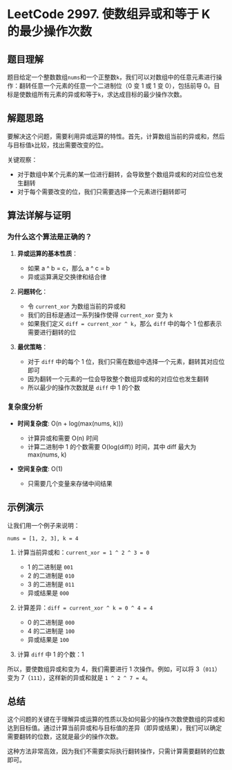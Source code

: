 # LeetCode 2997. 使数组异或和等于 K 的最少操作次数

## 题目理解

题目给定一个整数数组`nums`和一个正整数`k`，我们可以对数组中的任意元素进行操作：翻转任意一个元素的任意一个二进制位（0 变 1 或 1 变 0），包括前导 0。目标是使数组所有元素的异或和等于`k`，求达成目标的最少操作次数。

## 解题思路

要解决这个问题，需要利用异或运算的特性。首先，计算数组当前的异或和，然后与目标值`k`比较，找出需要改变的位。

关键观察：

- 对于数组中某个元素的某一位进行翻转，会导致整个数组异或和的对应位也发生翻转
- 对于每个需要改变的位，我们只需要选择一个元素进行翻转即可

## 算法详解与证明

### 为什么这个算法是正确的？

1. **异或运算的基本性质**：

   - 如果 a ^ b = c，那么 a ^ c = b
   - 异或运算满足交换律和结合律

2. **问题转化**：

   - 令 `current_xor` 为数组当前的异或和
   - 我们的目标是通过一系列操作使得 `current_xor` 变为 `k`
   - 如果我们定义 `diff = current_xor ^ k`，那么 `diff` 中的每个 1 位都表示需要进行翻转的位

3. **最优策略**：
   - 对于 `diff` 中的每个 1 位，我们只需在数组中选择一个元素，翻转其对应位即可
   - 因为翻转一个元素的一位会导致整个数组异或和的对应位也发生翻转
   - 所以最少的操作次数就是 `diff` 中 1 的个数

### 复杂度分析

- **时间复杂度**: O(n + log(max(nums, k)))

  - 计算异或和需要 O(n) 时间
  - 计算二进制中 1 的个数需要 O(log(diff)) 时间，其中 diff 最大为 max(nums, k)

- **空间复杂度**: O(1)
  - 只需要几个变量来存储中间结果

## 示例演示

让我们用一个例子来说明：

```
nums = [1, 2, 3], k = 4
```

1. 计算当前异或和：`current_xor = 1 ^ 2 ^ 3 = 0`

   - 1 的二进制是 `001`
   - 2 的二进制是 `010`
   - 3 的二进制是 `011`
   - 异或结果是 `000`

2. 计算差异：`diff = current_xor ^ k = 0 ^ 4 = 4`

   - 0 的二进制是 `000`
   - 4 的二进制是 `100`
   - 异或结果是 `100`

3. 计算 `diff` 中 1 的个数：1

所以，要使数组异或和变为 4，我们需要进行 1 次操作。例如，可以将 3（`011`）变为 7（`111`），这样新的异或和就是 `1 ^ 2 ^ 7 = 4`。

## 总结

这个问题的关键在于理解异或运算的性质以及如何最少的操作次数使数组的异或和达到目标值。通过计算当前异或和与目标值的差异（即异或结果），我们可以确定需要翻转的位数，这就是最少的操作次数。

这种方法非常高效，因为我们不需要实际执行翻转操作，只需计算需要翻转的位数即可。
